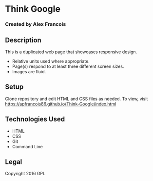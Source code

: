 # Think Google

### Created by Alex Francois


## Description
This is a duplicated web page that showcases responsive design.
* Relative units used where appropriate.
* Page(s) respond to at least three different screen sizes.
* Images are fluid.


## Setup
Clone repository and edit HTML and CSS files as needed. To view, visit https://apfrancois86.github.io/Think-Google/index.html


## Technologies Used
* HTML
* CSS
* Git
* Command Line


## Legal
Copyright 2016 GPL
